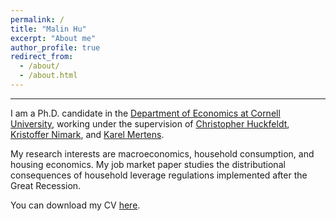 ```yaml
---
permalink: /
title: "Malin Hu"
excerpt: "About me"
author_profile: true
redirect_from: 
  - /about/
  - /about.html
---
```

---
I am a Ph.D. candidate in the [Department of Economics at Cornell University](http://economics.cornell.edu/), working under the supervision of [Christopher Huckfeldt](https://huckfeldt.economics.cornell.edu/), [Kristoffer Nimark](http://www.kris-nimark.net/), and [Karel Mertens](https://karelmertens.com/).

My research interests are macroeconomics, household consumption, and housing economics.  My job market paper studies the distributional consequences of household leverage regulations implemented after the Great Recession.

You can download my CV [here](http://malin-hu.github.io/files/MH_CV.pdf).

